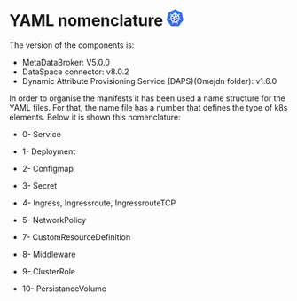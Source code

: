 # YAML nomenclature <img src="../pictures/img-buildkite/kubernetes.png" width="30" height="30" alt="kubernetes"/>

The version of the components is:
  - MetaDataBroker: V5.0.0
  - DataSpace connector: v8.0.2
  - Dynamic Attribute Provisioning Service (DAPS)(Omejdn folder): v1.6.0

In order to organise the manifests it has been used a name structure for the YAML files. For that, the name file has a number that defines the type of k8s elements. Below it is shown this nomenclature:

  - 0- Service

  - 1- Deployment
  
  - 2- Configmap
  
  - 3- Secret
  
  - 4- Ingress, Ingressroute, IngressrouteTCP
  
  - 5- NetworkPolicy

  - 7- CustomResourceDefinition
  
  - 8- Middleware
  
  - 9- ClusterRole
  
  - 10- PersistanceVolume
